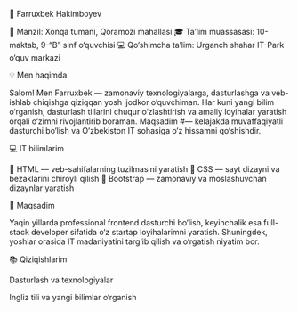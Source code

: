 🌟 Farruxbek Hakimboyev 

📍 Manzil: Xonqa tumani, Qoramozi mahallasi
🎓 Ta’lim muassasasi: 10-maktab, 9-“B” sinf o‘quvchisi
💻 Qo‘shimcha ta’lim: Urganch shahar IT-Park o‘quv markazi

💡 Men haqimda

Salom! Men Farruxbek — zamonaviy texnologiyalarga, dasturlashga va veb-ishlab chiqishga qiziqqan yosh ijodkor o‘quvchiman. Har kuni yangi bilim o‘rganish, dasturlash tillarini chuqur o‘zlashtirish va amaliy loyihalar yaratish orqali o‘zimni rivojlantirib boraman. Maqsadim #— kelajakda muvaffaqiyatli dasturchi bo‘lish va O‘zbekiston IT sohasiga o‘z hissamni qo‘shishdir.

💻 IT bilimlarim

🔹 HTML — veb-sahifalarning tuzilmasini yaratish
🔹 CSS — sayt dizayni va bezaklarini chiroyli qilish
🔹 Bootstrap — zamonaviy va moslashuvchan dizaynlar yaratish

🚀 Maqsadim

Yaqin yillarda professional frontend dasturchi bo‘lish, keyinchalik esa full-stack developer sifatida o‘z startap loyihalarimni yaratish. Shuningdek, yoshlar orasida IT madaniyatini targ‘ib qilish va o‘rgatish niyatim bor.

📚 Qiziqishlarim

Dasturlash va texnologiyalar

Ingliz tili va yangi bilimlar o‘rganish
 


